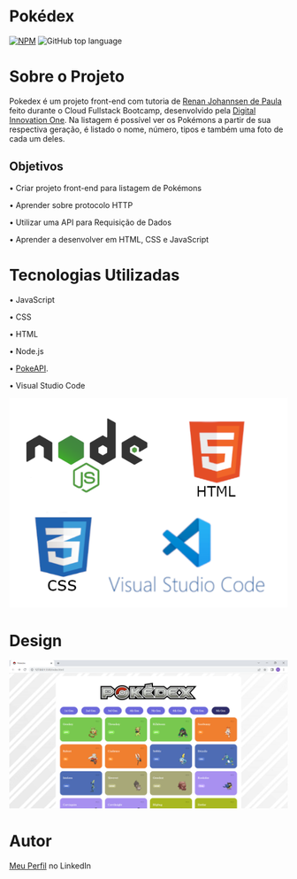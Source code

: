 # Pokédex
[![NPM](https://img.shields.io/npm/l/react)](https://github.com/GabrielFerreiraDoPrado/workshop-springboot2-jpa/blob/main/LICENSE) ![GitHub top language](https://img.shields.io/github/languages/top/GabrielFerreiraDoPrado/Pokedex)

# Sobre o Projeto

Pokedex é um projeto front-end com tutoria de [Renan Johannsen de Paula](https://www.linkedin.com/in/renanjpaula/) feito durante o Cloud Fullstack Bootcamp, desenvolvido pela [Digital Innovation One](https://www.dio.me/). Na listagem é possível ver os Pokémons a partir de sua respectiva geração, é listado o nome, número, tipos e também uma foto de cada um deles.

## Objetivos
 
• Criar projeto front-end para listagem de Pokémons

• Aprender sobre protocolo HTTP

• Utilizar uma API para Requisição de Dados 

• Aprender a desenvolver em HTML, CSS e JavaScript 


# Tecnologias Utilizadas

• JavaScript

• CSS

• HTML

• Node.js

• [PokeAPI](https://pokeapi.co/).

• Visual Studio Code


<span>![Ferramentas](https://github.com/GabrielFerreiraDoPrado/assets/blob/main/Pokedex/tools.png)</span>

# Design

![ModeloDominio](https://github.com/GabrielFerreiraDoPrado/assets/blob/main//Pokedex/pokedexpic.png)

# Autor

[Meu Perfil](https://www.linkedin.com/in/gabriel-ferreira-do-prado/) no LinkedIn
